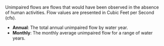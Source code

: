 <p>Unimpaired flows are flows that would have been observed in the absence of human activities. Flow values are presented in Cubic Feet per Second (cfs).</p>
<ul>
  <li><strong>Annual</strong>: The total annual unimpaired flow by water year.</li>
  <li><strong>Monthly</strong>: The monthly average unimpaired flow for a range of water years.</li>
</ul>